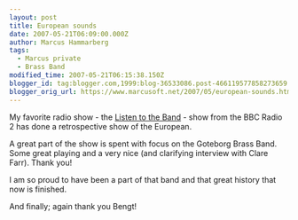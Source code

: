 ```yaml
---
layout: post
title: European sounds
date: 2007-05-21T06:09:00.000Z
author: Marcus Hammarberg
tags:
  - Marcus private
  - Brass Band
modified_time: 2007-05-21T06:15:38.150Z
blogger_id: tag:blogger.com,1999:blog-36533086.post-466119577858273659
blogger_orig_url: https://www.marcusoft.net/2007/05/european-sounds.html
---
```



My favorite radio show - the [Listen to the
Band](http://www.bbc.co.uk/radio/aod/networks/radio2/aod.shtml?radio2/listenband) -
show from the BBC Radio 2 has done a retrospective show of the
European.

A great part of the show is spent with focus on the Goteborg Brass Band.
Some great playing and a very nice (and clarifying interview with Clare
Farr). Thank you!

I am so proud to have been a part of that band and that great history
that now is finished.

And finally; again thank you Bengt!

